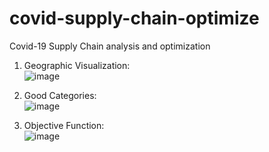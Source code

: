 # covid-supply-chain-optimize
Covid-19 Supply Chain analysis and optimization

1. Geographic Visualization:  
![image](https://github.com/QuanPham19/covid-supply-chain-optimize/assets/106662700/f94860da-cf3c-4dbb-9e81-034b8042e1b9)

2. Good Categories:  
![image](https://github.com/QuanPham19/covid-supply-chain-optimize/assets/106662700/1a7de020-4828-44c1-8bd2-60e6108dad8a)

3. Objective Function:  
![image](https://github.com/QuanPham19/covid-supply-chain-optimize/assets/106662700/cc804973-cd5d-4b9d-9fdf-56ffb63621b6)

